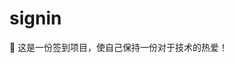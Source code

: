 # signin

🤣 这是一份签到项目，使自己保持一份对于技术的热爱！

<!--

测试

🤣 签到第 1 天

Co-authored-by: biaov <biaov@qq.com>
Co-authored-by: biaov2017 <biao2017@qq.com>
-->
